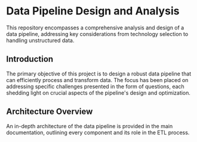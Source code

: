# Data Pipeline Design and Analysis

This repository encompasses a comprehensive analysis and design of a data pipeline, addressing key considerations from technology selection to handling unstructured data.

## Introduction
The primary objective of this project is to design a robust data pipeline that can efficiently process and transform data. The focus has been placed on addressing specific challenges presented in the form of questions, each shedding light on crucial aspects of the pipeline's design and optimization.

## Architecture Overview
An in-depth architecture of the data pipeline is provided in the main documentation, outlining every component and its role in the ETL process.
